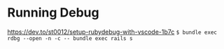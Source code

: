 # Running Debug

https://dev.to/st0012/setup-rubydebug-with-vscode-1b7c
`$ bundle exec rdbg --open -n -c -- bundle exec rails s`
